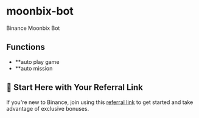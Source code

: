 # moonbix-bot
Binance Moonbix Bot
## Functions
- **auto play game
- **auto mission
## 🌟 Start Here with Your Referral Link
If you're new to Binance, join using this [referral link](https://t.me/Binance_Moonbix_bot/start?startApp=ref_5304602822&startapp=ref_5304602822&utm_medium=web_share_copy) to get started and take advantage of exclusive bonuses.